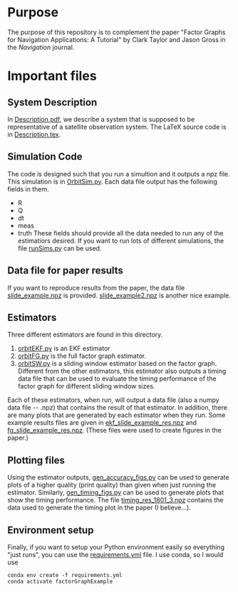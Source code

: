 # Purpose
The purpose of this repository is to complement the paper "Factor Graphs for Navigation Applications: A Tutorial" by Clark Taylor and Jason Gross in the *Navigation* journal.

# Important files
## System Description
In [Description.pdf](Description.pdf), we describe a system that is supposed to be representative of a satellite observation system.  The LaTeX source code is in [Description.tex](Description.tex).

## Simulation Code
The code is designed such that you run a simultion and it outputs a npz file.  This simulation is in [OrbitSim.py](OrbitSim.py).  Each data file output has the following fields in them.
* R
* Q
* dt
* meas
* truth
These fields should provide all the data needed to run any of the estimatiors desired.  If you want to run lots of different simulations, the file [runSims.py](runSims.py) can be used.

## Data file for paper results
If you want to reproduce results from the paper, the data file [slide_example.npz](slide_example.npz) is provided. [slide_example2.npz](slide_example2.npz) is another nice example.

## Estimators
Three different estimators are found in this directory.
1. [orbitEKF.py](orbitEKF.py) is an EKF estimator
2. [orbitFG.py](orbitFG.py) is the full factor graph estimator.
3. [orbitSW.py](orbitSW.py) is a sliding window estimator based on the factor graph.  Different from the other estimators, this estimator also outputs a timing data file that can be used to evaluate the timing performance of the factor graph for different sliding window sizes.

Each of these estimators, when run, will output a data file (also a numpy data file -- .npz) that contains the result of that estimator.  In addition, there are many plots that are generated by each estimator when they run.  Some example results files are given in [ekf_slide_example_res.npz](ekf_slide_example_res.npz) and [fg_slide_example_res.npz](fg_slide_example_res.npz).  (These files were used to create figures in the paper.)

## Plotting files
Using the estimator outputs, [gen_accuracy_figs.py](gen_accuracy_figs.py) can be used to generate plots of a higher quality (print quality) than given when just running the estimator.  Similarly, [gen_timing_figs.py](gen_timing_figs.py) can be used to generate plots that show the timing performance.  The file [timing_res_1801_3.npz](timing_res_1801_3.npz) contains the data used to generate the timing plot in the paper (I believe...).

## Environment setup
Finally, if you want to setup your Python environment easily so everything "just runs", you can use the [requirements.yml](requirements.yml) file.  I use conda, so I would use 
```
conda env create -f requirements.yml
conda activate factorGraphExample
```